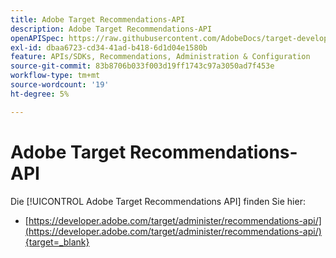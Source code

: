 ```yaml
---
title: Adobe Target Recommendations-API
description: Adobe Target Recommendations-API
openAPISpec: https://raw.githubusercontent.com/AdobeDocs/target-developers/main/src/models-api.json
exl-id: dbaa6723-cd34-41ad-b418-6d1d04e1580b
feature: APIs/SDKs, Recommendations, Administration & Configuration
source-git-commit: 83b8706b033f003d19ff1743c97a3050ad7f453e
workflow-type: tm+mt
source-wordcount: '19'
ht-degree: 5%

---
```


# Adobe Target Recommendations-API

Die [!UICONTROL Adobe Target Recommendations API] finden Sie hier:

* [https://developer.adobe.com/target/administer/recommendations-api/](https://developer.adobe.com/target/administer/recommendations-api/){target=_blank}
